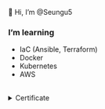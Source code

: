 👋 Hi, I’m @Seungu5

### I’m  learning
- IaC (Ansible, Terraform)
- Docker
- Kubernetes
- AWS


<br>
<details close>
<summary>Certificate </summary>
  <ol>
    - AWS Certified Solutions Architect - Associate (SAA)<br>
    - AWS Certified Sysops Administrator - Associate (SOA)<br>
    - Microsoft Azure Fundementals (Az-900) <br>
  </ol>
</details>
<br>
